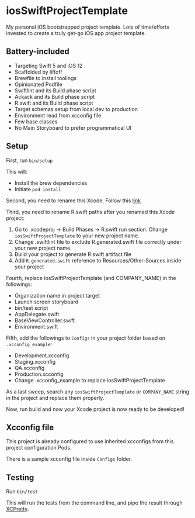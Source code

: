 # iosSwiftProjectTemplate #

My personal iOS bootstrapped project template. Lots of time/efforts invested to create a truly get-go iOS app project template.

## Battery-included
- Targeting Swift 5 and iOS 12
- Scaffolded by liftoff
- Brewfile to install toolings
- Opinionated Podfile
- Swiftlint and its Build phase script
- Ackack and its Build phase script
- R.swift and its Build phase script
- Target schemas setup from local dev to production
- Environment read from xcconfig file
- Few base classes
- No Main Storyboard to prefer programmatical UI

## Setup ##

First, run `bin/setup`

This will:

 - Install the brew dependencies
 - Initiate `pod install`

Second, you need to rename this Xcode. Follow this [link](https://programmingwithswift.com/how-to-rename-an-xcode-project/)

Third, you need to rename R.swift paths after you renamed this Xcode project:

1. Go to .xcodeproj -> Build Phases -> R.swift run section. Change `iosSwiftProjectTemplate` to your new project name.
2. Change .swiftlint file to exclude R.generated.swift file correctly under your new project name.
3. Build your project to generate R.swift artifact file
4. Add `R.generated.swift` reference to Resources/Other-Sources inside your project

Fourth, replace iosSwiftProjectTemplate (and COMPANY_NAME) in the followings:
- Organization name in project target
- Launch screen storyboard
- bin/test script
- AppDelegate.swift
- BaseViewController.swift
- Environment.swift

Fifth, add the followings to `Configs` in your project folder based on `.xcconfig_example`:
- Development.xcconfig
- Staging.xcconfig
- QA.xcconfig
- Production.xcconfig
- Change .xcconfig_example to replace iosSwiftProjectTemplate

As a last sweep, search any `iosSwiftProjectTemplate` or `COMPANY_NAME` string in the project and replace them properly.

Now, run build and now your Xcode project is now ready to be developed!

## Xcconfig file ##
This project is already configured to use inherited xcconfigs from this project configuration Pods.

There is a sample xcconfig file inside `Configs` folder.

## Testing ##

Run `bin/test`

This will run the tests from the command line, and pipe the result through
[XCPretty][].

[XCPretty]: https://github.com/supermarin/xcpretty

